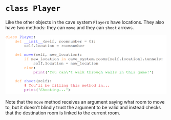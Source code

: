 # `class Player`

Like the other objects in the cave system `Player`s have locations. They
also have two methods: they can `move` and they can `shoot` arrows.

![](14_class_Player.py.png)

Note that the `move` method receives an argument saying what room to
move to, but it doesn't blindly trust the argument to be valid and
instead checks that the destination room is linked to the current room.

